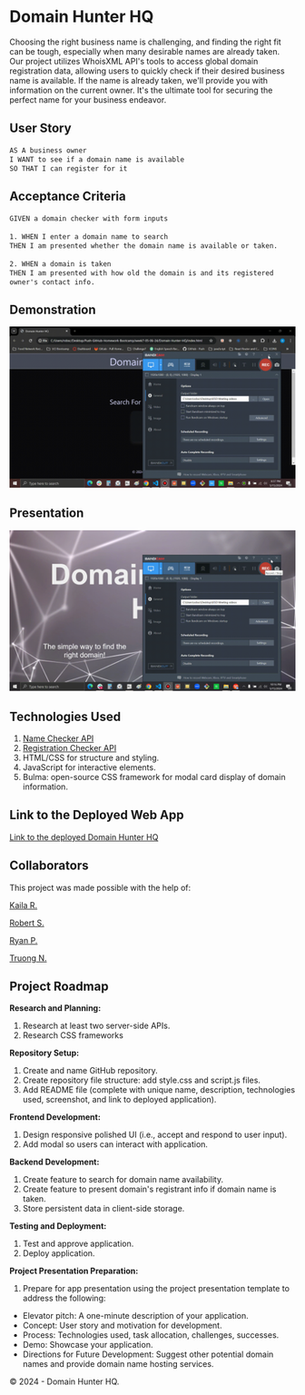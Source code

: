 # Domain Hunter HQ

Choosing the right business name is challenging, and finding the right fit can be tough, especially when many desirable names are already taken. Our project utilizes WhoisXML API's tools to access global domain registration data, allowing users to quickly check if their desired business name is available. If the name is already taken, we'll provide you with information on the current owner. It's the ultimate tool for securing the perfect name for your business endeavor.

## User Story

```
AS A business owner
I WANT to see if a domain name is available
SO THAT I can register for it
```

## Acceptance Criteria

```
GIVEN a domain checker with form inputs

1. WHEN I enter a domain name to search
THEN I am presented whether the domain name is available or taken.

2. WHEN a domain is taken
THEN I am presented with how old the domain is and its registered owner's contact info.
```

## Demonstration

![domain-hunter-hq](./assets/images/proj7-gif.gif)

## Presentation

![domain-hunter-hq](./assets/images/proj7-slideshow-gif.gif)

## Technologies Used

1. [Name Checker API](https://domain-availability.whoisxmlapi.com/api)
2. [Registration Checker API](https://whois.whoisxmlapi.com/)
3. HTML/CSS for structure and styling.
4. JavaScript for interactive elements.
5. Bulma: open-source CSS framework for modal card display of domain information.

## Link to the Deployed Web App

[Link to the deployed Domain Hunter HQ](https://girlnotfound.github.io/Domain-Hunter-HQ/)

## Collaborators

This project was made possible with the help of:

[Kaila R.](https://github.com/girlnotfound)

[Robert S.](https://github.com/robscafe433)

[Ryan P.](https://github.com/RyanPetersen-89)

[Truong N.](https://github.com/ngojohn2002)

## Project Roadmap

**Research and Planning:**

1. Research at least two server-side APIs.
2. Research CSS frameworks

**Repository Setup:**

1. Create and name GitHub repository.
2. Create repository file structure: add style.css and script.js files.
3. Add README file (complete with unique name, description, technologies used, screenshot, and link to deployed application).

**Frontend Development:**

1. Design responsive polished UI (i.e., accept and respond to user input).
2. Add modal so users can interact with application.

**Backend Development:**

1. Create feature to search for domain name availability.
2. Create feature to present domain's registrant info if domain name is taken.
3. Store persistent data in client-side storage.

**Testing and Deployment:**

1. Test and approve application.
2. Deploy application.

**Project Presentation Preparation:**

1. Prepare for app presentation using the project presentation template to address the following:

- Elevator pitch: A one-minute description of your application.
- Concept: User story and motivation for development.
- Process: Technologies used, task allocation, challenges, successes.
- Demo: Showcase your application.
- Directions for Future Development: Suggest other potential domain names and provide domain name hosting services.

&copy; 2024 - Domain Hunter HQ.
